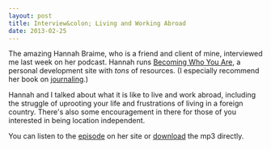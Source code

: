 ```yaml
---
layout: post
title: Interview&colon; Living and Working Abroad
date: 2013-02-25
---
```


The amazing Hannah Braime, who is a friend and client of mine, interviewed me last week on her podcast. Hannah runs [Becoming Who You Are](http://www.becomingwhoyouare.net/), a personal development site with *tons* of resources. (I especially recommend her book on [journaling](http://www.becomingwhoyouare.net/tools/the-ultimate-guide-to-journaling/).)

Hannah and I talked about what it is like to live and work abroad, including the struggle of uprooting your life and frustrations of living in a foreign country. There's also some encouragement in there for those of you interested in being location independent. 

You can listen to the [episode](http://www.becomingwhoyouare.net/2013/02/episode-016-living-and-working-abroad-interview-with-will-moyer/) on her site or [download](http://media.blubrry.com/bwya/p/www.becomingwhoyouare.net/wp-content/uploads/2013/02/016_Working_and_Living_Abroad_an_Interview_with_Will_Moyer.mp3) the mp3 directly.

